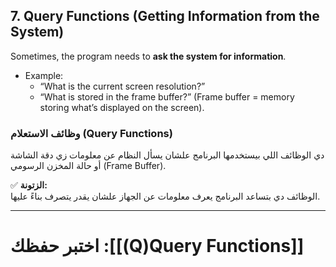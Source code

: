 
## **7. Query Functions (Getting Information from the System)**

Sometimes, the program needs to **ask the system for information**.

- Example:
    - “What is the current screen resolution?”
    - “What is stored in the frame buffer?” (Frame buffer = memory storing what’s displayed on the screen).

### **وظائف الاستعلام (Query Functions)**

دي الوظائف اللي بيستخدمها البرنامج علشان يسأل النظام عن معلومات زي دقة الشاشة أو حالة المخزن الرسومي (Frame Buffer).

✅ **الزتونة:**  
الوظائف دي بتساعد البرنامج يعرف معلومات عن الجهاز علشان يقدر يتصرف بناءً عليها.

---
# اختبر حفظك :[[(Q)Query Functions]]